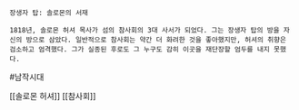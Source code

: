 
```
장생자 탑: 솔로몬의 서재

1818년, 솔로몬 허셔 목사가 섬의 참사회의 3대 사서가 되었다. 그는 장생자 탑의 방을 자신의 방으로 삼았다. 일반적으로 참사회는 약간 더 화려한 것을 좋아했지만, 허셔의 취향은 검소하고 엄격했다. 그가 실종된 후로도 그 누구도 감히 이곳을 재단장할 엄두를 내지 못했다.
```


#남작시대 

[[솔로몬 허셔]]
[[참사회]]

